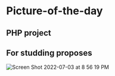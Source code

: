 # Picture-of-the-day

## PHP project 

## For studding proposes

![Screen Shot 2022-07-03 at 8 56 19 PM](https://user-images.githubusercontent.com/21189063/177064554-a58d00a5-7a1a-4772-83cc-f884acad58ab.png)


